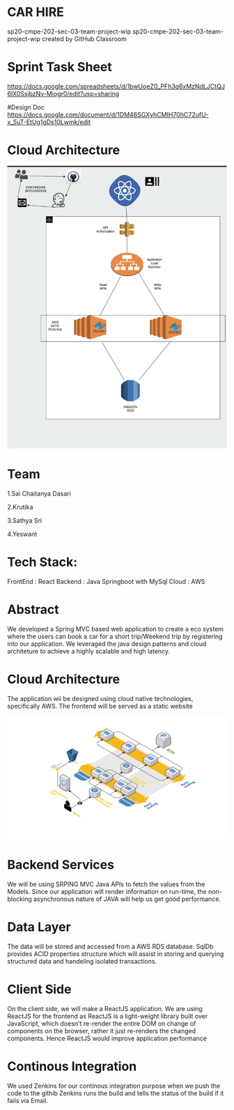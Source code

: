  #  CAR HIRE
 
 sp20-cmpe-202-sec-03-team-project-wip
 sp20-cmpe-202-sec-03-team-project-wip created by GitHub Classroom
 
# Sprint Task Sheet
https://docs.google.com/spreadsheets/d/1bwUoeZ0_PFh3q6xMzNdLJCtQJ6lX0SsjbzNv-Miogr0/edit?usp=sharing


#Design Doc
https://docs.google.com/document/d/1DM46SGXyhCMIH70hC72ufU-x_5uT-EtUg1gDs10Lwmk/edit



# Cloud Architecture

![](CMPE202_Cloud.png)






# Team

1.Sai Chaitanya Dasari

2.Krutika

3.Sathya Sri

4.Yeswant


# Tech Stack:
FrontEnd : React
Backend : Java Springboot with MySql
Cloud : AWS 

# Abstract

We developed a Spring MVC based  web application to create a eco system where the users can book a car for a short trip/Weekend trip by registering into our application. We leveraged the java design patterns and cloud architeture to achieve a highly scalable and high latency.






# Cloud Architecture
The application wii be designed using cloud native technologies, specifically AWS. The frontend will be served as a static website

![](CarRental_Architecture.png)




 

# Backend Services
We will be using SRPING MVC Java APIs to fetch the values from the Models. Since our application will render information on run-time, the non-blocking asynchronous nature of JAVA will help us get good performance.

# Data Layer
The data will be stored and accessed from a AWS RDS database. SqlDb provides ACID properties structure which will assist in storing and querying structured data and handeling isolated transactions. 

# Client Side
On the client side, we will make a ReactJS application. We are using ReactJS for the frontend as ReactJS is a light-weight library built over JavaScript, which doesn't re-render the entire DOM on change of components on the browser, rather it just re-renders the changed components. Hence ReactJS would improve application performance

# Continous Integration 
We used Zenkins for our continous integration purpose when we push the code to the githib Zenkins runs the build and tells the status of the build if it fails via Email.
